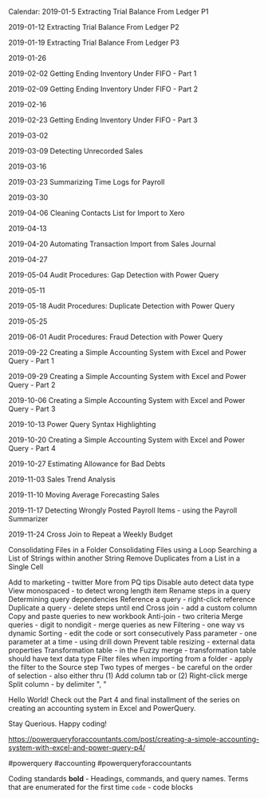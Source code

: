 Calendar:
2019-01-5
Extracting Trial Balance From Ledger P1

2019-01-12
Extracting Trial Balance From Ledger P2

2019-01-19
Extracting Trial Balance From Ledger P3

2019-01-26

2019-02-02
Getting Ending Inventory Under FIFO - Part 1

2019-02-09
Getting Ending Inventory Under FIFO - Part 2

2019-02-16

2019-02-23
Getting Ending Inventory Under FIFO - Part 3


2019-03-02

2019-03-09
Detecting Unrecorded Sales

2019-03-16

2019-03-23
Summarizing Time Logs for Payroll

2019-03-30

2019-04-06
Cleaning Contacts List for Import to Xero

2019-04-13

2019-04-20
Automating Transaction Import from Sales Journal

2019-04-27

2019-05-04
Audit Procedures: Gap Detection with Power Query

2019-05-11

2019-05-18
Audit Procedures: Duplicate Detection with Power Query

2019-05-25

2019-06-01
Audit Procedures: Fraud Detection with Power Query

2019-09-22
Creating a Simple Accounting System with Excel and Power Query - Part 1

2019-09-29
Creating a Simple Accounting System with Excel and Power Query - Part 2

2019-10-06
Creating a Simple Accounting System with Excel and Power Query - Part 3

2019-10-13
Power Query Syntax Highlighting

2019-10-20
Creating a Simple Accounting System with Excel and Power Query - Part 4

2019-10-27
Estimating Allowance for Bad Debts

2019-11-03
Sales Trend Analysis

2019-11-10
Moving Average Forecasting Sales

2019-11-17
Detecting Wrongly Posted Payroll Items - using the Payroll Summarizer

2019-11-24
Cross Join to Repeat a Weekly Budget


Consolidating Files in a Folder
Consolidating Files using a Loop
Searching a List of Strings within another String
Remove Duplicates from a List in a Single Cell


Add to marketing - twitter
More from PQ tips
Disable auto detect data type
View monospaced - to detect wrong length item
Rename steps in a query
Determining query dependencies
Reference a query - right-click reference
Duplicate a query - delete steps until end
Cross join - add a custom column
Copy and paste queries to new workbook
Anti-join - two criteria
Merge queries - digit to nondigit - merge queries as new
Filtering - one way vs dynamic
Sorting - edit the code or sort consecutively
Pass parameter - one parameter at a time - using drill down
Prevent table resizing - external data properties
Transformation table - in the Fuzzy merge - transformation table should have text data type
Filter files when importing from a folder - apply the filter to the Source step
Two types of merges - be careful on the order of selection - also either thru (1) Add column tab or (2) Right-click merge
Split column - by delimiter ", "


Hello World!
Check out the Part 4 and final installment of the series on creating an accounting system in Excel and PowerQuery.

Stay Querious. Happy coding!

https://powerqueryforaccountants.com/post/creating-a-simple-accounting-system-with-excel-and-power-query-p4/

#powerquery #accounting #powerqueryforaccountants


Coding standards
**bold** - Headings, commands, and query names. Terms that are enumerated for the first time
`code` - code blocks